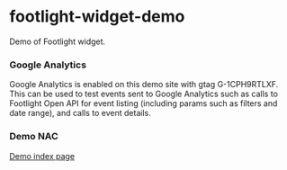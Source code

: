 # footlight-widget-demo

Demo of Footlight widget. 


### Google Analytics
Google Analytics is enabled on this demo site with gtag G-1CPH9RTLXF. This can be used to test events sent to Google Analytics such as calls to Footlight Open API for event listing (including params such as filters and date range), and calls to event details.


### Demo NAC
[Demo index page](https://culturecreates.github.io/footlight-widget-demo/index.html)
